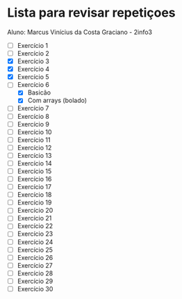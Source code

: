 # Lista para revisar repetiçoes

Aluno: Marcus Vinícius da Costa Graciano - 2info3

- [ ] Exercício 1
- [ ] Exercício 2
- [x] Exercício 3
- [x] Exercício 4
- [x] Exercício 5
- [ ] Exercício 6
  - [x] Basicão
  - [x] Com arrays (bolado)
  
- [ ] Exercício 7
- [ ] Exercício 8
- [ ] Exercício 9
- [ ] Exercício 10
- [ ] Exercício 11
- [ ] Exercício 12
- [ ] Exercício 13
- [ ] Exercício 14
- [ ] Exercício 15
- [ ] Exercício 16
- [ ] Exercício 17
- [ ] Exercício 18
- [ ] Exercício 19
- [ ] Exercício 20
- [ ] Exercício 21
- [ ] Exercício 22
- [ ] Exercício 23
- [ ] Exercício 24
- [ ] Exercício 25
- [ ] Exercício 26
- [ ] Exercício 27
- [ ] Exercício 28
- [ ] Exercício 29
- [ ] Exercício 30
